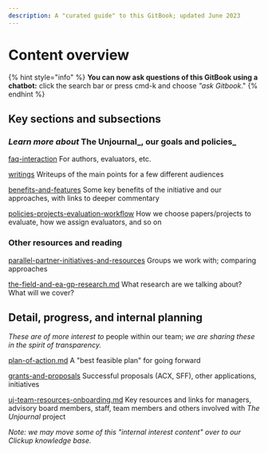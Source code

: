 ```yaml
---
description: A "curated guide" to this GitBook; updated June 2023
---
```


# Content overview

{% hint style="info" %}
**You can now ask questions of this GitBook using a chatbot:** click the search bar or press cmd-k and choose _"ask Gitbook_."
{% endhint %}

## Key sections and subsections

### _Learn more about_ The Unjournal_, our goals and policies_

[faq-interaction](../faq-interaction/ "mention") For authors, evaluators, etc.

[writings](writings/ "mention") Writeups of the main points for a few different audiences

[benefits-and-features](../benefits-and-features/ "mention") Some key benefits of the initiative and our approaches, with links to deeper commentary

[policies-projects-evaluation-workflow](../policies-projects-evaluation-workflow/ "mention") How we choose papers/projects to evaluate, how we assign evaluators, and so on

### Other resources and reading

[parallel-partner-initiatives-and-resources](../parallel-partner-initiatives-and-resources/ "mention") Groups we work with; comparing approaches

[the-field-and-ea-gp-research.md](../the-field-and-ea-gp-research.md "mention") What research are we talking about? What will we cover?

## Detail, progress, and internal planning

_These are of more interest to_ people within our team; _we are sharing these in the spirit of transparency._

[plan-of-action.md](plan-of-action.md "mention") A "best feasible plan" for going forward

[grants-and-proposals](../grants-and-proposals/ "mention") Successful proposals (ACX, SFF), other applications, initiatives

[uj-team-resources-onboarding.md](../management-tech-details-discussion/uj-team-resources-onboarding.md "mention") Key resources and links for managers, advisory board members, staff, team members and others involved with _The Unjournal_ project

_Note: we may move some of this "internal interest content" over to our Clickup knowledge base._
